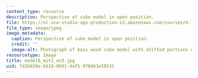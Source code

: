 ```yaml
---
content_type: resource
description: Perspective of cube model in open position.
file: https://ol-ocw-studio-app-production.s3.amazonaws.com/courses/4-111-introduction-to-architecture-environmental-design-spring-2014/7d2b028ebb188b91daf5978d61e58531_model6_mit1_ex3.jpg
file_type: image/jpeg
image_metadata:
  caption: Perspective of cube model in open position.
  credit: ''
  image-alt: Photograph of bass wood cube model with shifted portions of the cube.
resourcetype: Image
title: model6_mit1_ex3.jpg
uid: 7d2b028e-bb18-8b91-daf5-978d61e58531
---
```

